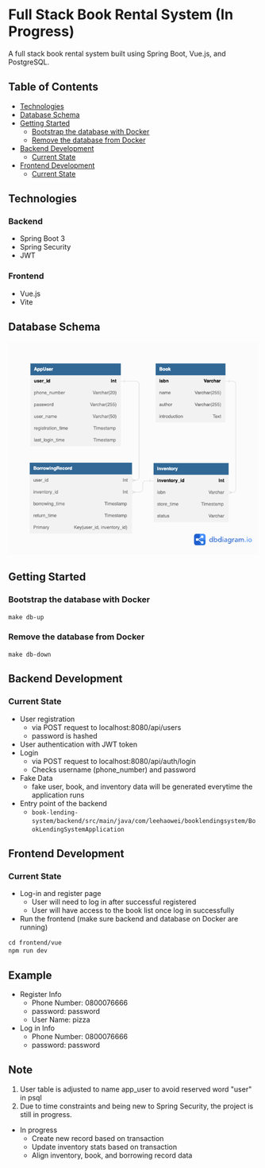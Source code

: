 # Full Stack Book Rental System (In Progress)

A full stack book rental system built using Spring Boot, Vue.js, and PostgreSQL.

## Table of Contents

- [Technologies](#technologies)
- [Database Schema](#database-schema)
- [Getting Started](#getting-started)
  - [Bootstrap the database with Docker](#bootstrap-the-database-with-docker)
  - [Remove the database from Docker](#remove-the-database-from-docker)
- [Backend Development](#backend-development)
  - [Current State](#current-state)
- [Frontend Development](#frontend-development)
  - [Current State](#current-state-1)

## Technologies

### Backend
- Spring Boot 3
- Spring Security
- JWT

### Frontend
- Vue.js
- Vite

## Database Schema

![Book Lending Schema](./book-lending-schema.png)

## Getting Started

### Bootstrap the database with Docker
```
make db-up
```

### Remove the database from Docker
```
make db-down
```

## Backend Development
### Current State
- User registration
  - via POST request to localhost:8080/api/users
  - password is hashed
- User authentication with JWT token
- Login
  - via POST request to localhost:8080/api/auth/login
  - Checks username (phone_number) and password
- Fake Data
  - fake user, book, and inventory data will be generated everytime the application runs 
- Entry point of the backend
  - `book-lending-system/backend/src/main/java/com/leehaowei/booklendingsystem/BookLendingSystemApplication`

## Frontend Development
### Current State
- Log-in and register page
  - User will need to log in after successful registered
  - User will have access to the book list once log in successfully
- Run the frontend (make sure backend and database on Docker are running)
```
cd frontend/vue
npm run dev
```

## Example
- Register Info
  - Phone Number: 0800076666
  - password: password
  - User Name: pizza
- Log in Info
  - Phone Number: 0800076666
  - password: password

## Note
1. User table is adjusted to name app_user to avoid reserved word "user" in psql
2. Due to time constraints and being new to Spring Security, the project is still in progress.
- In progress
  - Create new record based on transaction
  - Update inventory stats based on transaction
  - Align inventory, book, and borrowing record data